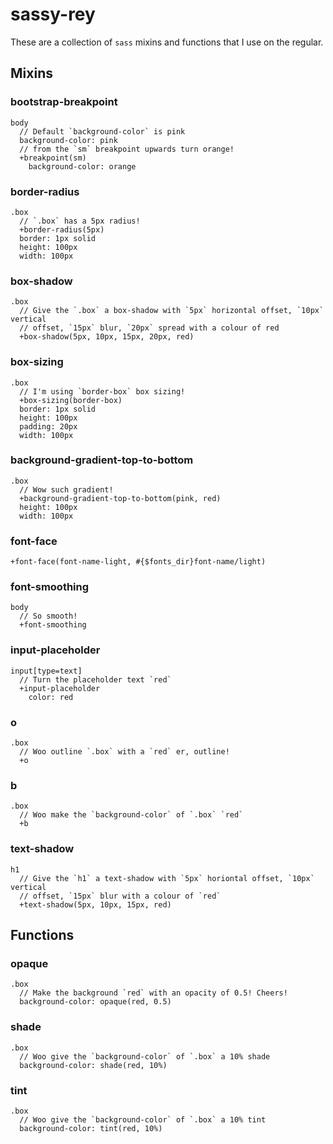 # sassy-rey

These are a collection of `sass` mixins and functions that I use on the regular.

## Mixins

### bootstrap-breakpoint

```
body
  // Default `background-color` is pink
  background-color: pink
  // from the `sm` breakpoint upwards turn orange!
  +breakpoint(sm)
    background-color: orange
```

### border-radius

```
.box
  // `.box` has a 5px radius!
  +border-radius(5px)
  border: 1px solid
  height: 100px
  width: 100px
```

### box-shadow

```
.box
  // Give the `.box` a box-shadow with `5px` horizontal offset, `10px` vertical
  // offset, `15px` blur, `20px` spread with a colour of red
  +box-shadow(5px, 10px, 15px, 20px, red)
```

### box-sizing

```
.box
  // I'm using `border-box` box sizing!
  +box-sizing(border-box)
  border: 1px solid
  height: 100px
  padding: 20px
  width: 100px
```

### background-gradient-top-to-bottom

```
.box
  // Wow such gradient!
  +background-gradient-top-to-bottom(pink, red)
  height: 100px
  width: 100px
```

### font-face

```
+font-face(font-name-light, #{$fonts_dir}font-name/light)
```


### font-smoothing

```
body
  // So smooth!
  +font-smoothing
```

### input-placeholder

```
input[type=text]
  // Turn the placeholder text `red`
  +input-placeholder
    color: red
```


### o

```
.box
  // Woo outline `.box` with a `red` er, outline!
  +o
```

### b

```
.box
  // Woo make the `background-color` of `.box` `red`
  +b
```

### text-shadow

```
h1
  // Give the `h1` a text-shadow with `5px` horiontal offset, `10px` vertical
  // offset, `15px` blur with a colour of `red`
  +text-shadow(5px, 10px, 15px, red)
```

## Functions

### opaque

```
.box
  // Make the background `red` with an opacity of 0.5! Cheers!
  background-color: opaque(red, 0.5)
```

### shade

```
.box
  // Woo give the `background-color` of `.box` a 10% shade
  background-color: shade(red, 10%)
```

### tint

```
.box
  // Woo give the `background-color` of `.box` a 10% tint
  background-color: tint(red, 10%)
```
